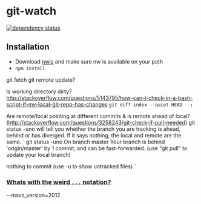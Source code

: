# git-watch

[![dependency status](https://david-dm.org/dean177/git-watch.svg)](https://david-dm.org/dean177/git-watch)

## Installation
 - Download [nwjs](https://github.com/nwjs/nw.js/) and make sure nw is available on your path
 - `npm install`
 
 git fetch
 git remote update?
  
 Is working directory dirty?
 http://stackoverflow.com/questions/5143795/how-can-i-check-in-a-bash-script-if-my-local-git-repo-has-changes
 `git diff-index --quiet HEAD --;`
 
 Are remote/local pointing at different commits & is remote ahead of local?
 (http://stackoverflow.com/questions/3258243/git-check-if-pull-needed)
 git status -uno will tell you whether the branch you are tracking is ahead, behind or has diverged. If it says nothing, 
 the local and remote are the same.
 `
 git status -uno
 On branch master
 Your branch is behind 'origin/master' by 1 commit, and can be fast-forwarded.
   (use "git pull" to update your local branch)
 
 nothing to commit (use -u to show untracked files)
 `
 

### [Whats with the weird `...` notation?](https://gist.github.com/sebmarkbage/07bbe37bc42b6d4aef81#whats-with-the-weird--notation)

--msvs_version=2012
